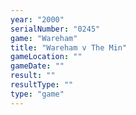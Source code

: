 ```yaml
---
year: "2000"
serialNumber: "0245" 
game: "Wareham"
title: "Wareham v The Min"
gameLocation: ""
gameDate: ""
result: ""
resultType: ""
type: "game"
---
```

